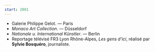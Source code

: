 ```yaml
---
start: 2001
---
```


- Galerie Philippe Gelot. — Paris
- _Monaco Art Collection_. — Düsseldorf
- _Nationale u. International Künstler_. — Berlin
- Reportage télévisé FR3 Lyon Rhône-Alpes, _Les gens d'ici_, réalisé par **Sylvie Bosquéro**, journaliste.
